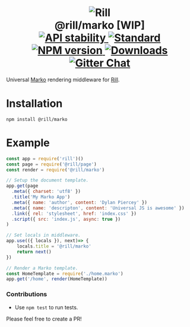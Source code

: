 <h1 align="center">
  <!-- Logo -->
  <img src="https://raw.githubusercontent.com/rill-js/rill/master/Rill-Icon.jpg" alt="Rill"/>
  <br/>
  @rill/marko [WIP]
	<br/>

  <!-- Stability -->
  <a href="https://nodejs.org/api/documentation.html#documentation_stability_index">
    <img src="https://img.shields.io/badge/stability-experimental-orange.svg?style=flat-square" alt="API stability"/>
  </a>
  <!-- Standard -->
  <a href="https://github.com/feross/standard">
    <img src="https://img.shields.io/badge/code%20style-standard-brightgreen.svg?style=flat-square" alt="Standard"/>
  </a>
  <!-- NPM version -->
  <a href="https://npmjs.org/package/@rill/marko">
    <img src="https://img.shields.io/npm/v/@rill/marko.svg?style=flat-square" alt="NPM version"/>
  </a>
  <!-- Downloads -->
  <a href="https://npmjs.org/package/@rill/marko">
    <img src="https://img.shields.io/npm/dm/@rill/marko.svg?style=flat-square" alt="Downloads"/>
  </a>
  <!-- Gitter Chat -->
  <a href="https://gitter.im/rill-js/rill">
    <img src="https://img.shields.io/gitter/room/rill-js/rill.svg?style=flat-square" alt="Gitter Chat"/>
  </a>
</h1>

Universal [Marko](http://markojs.com) rendering middleware for [Rill](https://github.com/rill-js/rill).

# Installation

```console
npm install @rill/marko
```

# Example

```javascript
const app = require('rill')()
const page = require('@rill/page')
const render = require('@rill/marko')

// Setup the document template.
app.get(page
  .meta({ charset: 'utf8' })
  .title('My Marko App')
  .meta({ name: 'author', content: 'Dylan Piercey' })
  .meta({ name: 'descripton', content: 'Universal JS is awesome' })
  .link({ rel: 'stylesheet', href: 'index.css' })
  .script({ src: 'index.js', async: true })
)

// Set locals in middleware.
app.use(({ locals }), next)=> {
	locals.title = '@rill/marko'
	return next()
})

// Render a Marko template.
const HomeTemplate = require('./home.marko')
app.get('/home', render(HomeTemplate))
```

### Contributions

* Use `npm test` to run tests.

Please feel free to create a PR!
